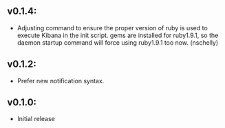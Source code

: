 ## v0.1.4:

* Adjusting command to ensure the proper version of ruby is used to execute
  Kibana in the init script.  gems are installed for ruby1.9.1, so the daemon
  startup command will force using ruby1.9.1 too now. (nschelly)

## v0.1.2:

* Prefer new notification syntax.

## v0.1.0:

* Initial release
